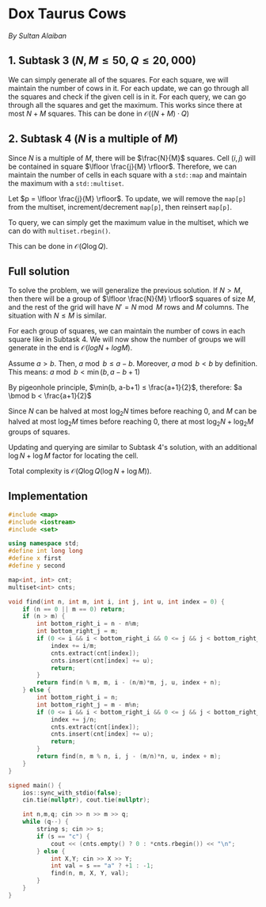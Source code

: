 
# Dox Taurus Cows

*By Sultan Alaiban*

## 1. Subtask 3 ($N,M ≤ 50, Q ≤ 20,000$)

We can simply generate all of the squares. For each square, we will maintain the number of cows in it. For each update, we can go through all the squares and check if the given cell is in it. For each query, we can go through all the squares and get the maximum. This works since there at most $N + M$ squares. This can be done in $\mathcal{O}((N + M) \cdot Q)$

## 2. Subtask 4 ($N$ is a multiple of $M$)

Since $N$ is a multiple of $M$, there will be $\frac{N}{M}$ squares. Cell $(i,j)$ will be contained in square $\lfloor \frac{j}{M} \rfloor$. Therefore, we can maintain the number of cells in each square with a `std::map` and maintain the maximum with a `std::multiset`.

Let $p = \lfloor \frac{j}{M} \rfloor$. To update, we will remove the `map[p]` from the multiset, increment/decrement `map[p]`, then reinsert `map[p]`.

To query, we can simply get the maximum value in the multiset, which we can do with `multiset.rbegin()`.

This can be done in $\mathcal{O}(Q \log Q)$.

## Full solution

To solve the problem, we will generalize the previous solution. If $N > M$, then there will be a group of $\lfloor \frac{N}{M} \rfloor$ squares of size $M$, and the rest of the grid will have $N' = N \bmod M$ rows and $M$ columns. The situation with $N ≤ M$ is similar.

For each group of squares, we can maintain the number of cows in each square like in Subtask 4. We will now show the number of groups we will generate in the end is $\mathcal{O}(log N + log M)$.

Assume $a > b$. Then, $a \bmod b ≤ a - b$. Moreover, $a \bmod b < b$ by definition. This means: $a \bmod b < \min(b, a - b + 1)$

By pigeonhole principle, $\min(b, a-b+1) ≤ \frac{a+1}{2}$, therefore: $a \bmod b < \frac{a+1}{2}$

Since $N$ can be halved at most $\log_2{N}$ times before reaching $0$, and $M$ can be halved at most $\log_2{M}$ times before reaching $0$, there at most $\log_2{N} + \log_2{M}$ groups of squares.

Updating and querying are similar to Subtask 4's solution, with an additional $\log N + \log M$ factor for locating the cell.

Total complexity is $\mathcal{O}(Q \log Q (\log N + \log M))$.

## Implementation

```cpp
#include <map>
#include <iostream>
#include <set>

using namespace std;
#define int long long
#define x first
#define y second

map<int, int> cnt;
multiset<int> cnts;

void find(int n, int m, int i, int j, int u, int index = 0) {
    if (n == 0 || m == 0) return;
    if (n > m) {
        int bottom_right_i = n - n%m;
        int bottom_right_j = m;
        if (0 <= i && i < bottom_right_i && 0 <= j && j < bottom_right_j) {
            index += i/m;
            cnts.extract(cnt[index]);
            cnts.insert(cnt[index] += u);
            return;
        }
        return find(n % m, m, i - (n/m)*m, j, u, index + n);
    } else {
        int bottom_right_i = n;
        int bottom_right_j = m - m%n;
        if (0 <= i && i < bottom_right_i && 0 <= j && j < bottom_right_j) {
            index += j/n;
            cnts.extract(cnt[index]);
            cnts.insert(cnt[index] += u);
            return;
        }
        return find(n, m % n, i, j - (m/n)*n, u, index + m);
    }
}

signed main() {
    ios::sync_with_stdio(false);
    cin.tie(nullptr), cout.tie(nullptr);

    int n,m,q; cin >> n >> m >> q;
    while (q--) {
        string s; cin >> s;
        if (s == "c") {
            cout << (cnts.empty() ? 0 : *cnts.rbegin()) << "\n";
        } else {
            int X,Y; cin >> X >> Y;
            int val = s == "a" ? +1 : -1;
            find(n, m, X, Y, val);
        }
    }
}
```
